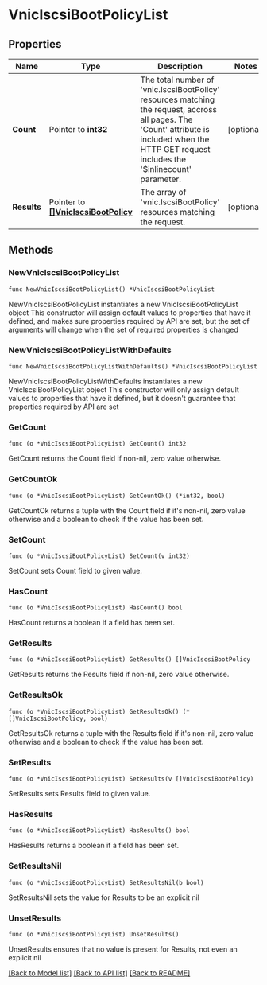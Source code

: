 # VnicIscsiBootPolicyList

## Properties

Name | Type | Description | Notes
------------ | ------------- | ------------- | -------------
**Count** | Pointer to **int32** | The total number of &#39;vnic.IscsiBootPolicy&#39; resources matching the request, accross all pages. The &#39;Count&#39; attribute is included when the HTTP GET request includes the &#39;$inlinecount&#39; parameter. | [optional] 
**Results** | Pointer to [**[]VnicIscsiBootPolicy**](VnicIscsiBootPolicy.md) | The array of &#39;vnic.IscsiBootPolicy&#39; resources matching the request. | [optional] 

## Methods

### NewVnicIscsiBootPolicyList

`func NewVnicIscsiBootPolicyList() *VnicIscsiBootPolicyList`

NewVnicIscsiBootPolicyList instantiates a new VnicIscsiBootPolicyList object
This constructor will assign default values to properties that have it defined,
and makes sure properties required by API are set, but the set of arguments
will change when the set of required properties is changed

### NewVnicIscsiBootPolicyListWithDefaults

`func NewVnicIscsiBootPolicyListWithDefaults() *VnicIscsiBootPolicyList`

NewVnicIscsiBootPolicyListWithDefaults instantiates a new VnicIscsiBootPolicyList object
This constructor will only assign default values to properties that have it defined,
but it doesn't guarantee that properties required by API are set

### GetCount

`func (o *VnicIscsiBootPolicyList) GetCount() int32`

GetCount returns the Count field if non-nil, zero value otherwise.

### GetCountOk

`func (o *VnicIscsiBootPolicyList) GetCountOk() (*int32, bool)`

GetCountOk returns a tuple with the Count field if it's non-nil, zero value otherwise
and a boolean to check if the value has been set.

### SetCount

`func (o *VnicIscsiBootPolicyList) SetCount(v int32)`

SetCount sets Count field to given value.

### HasCount

`func (o *VnicIscsiBootPolicyList) HasCount() bool`

HasCount returns a boolean if a field has been set.

### GetResults

`func (o *VnicIscsiBootPolicyList) GetResults() []VnicIscsiBootPolicy`

GetResults returns the Results field if non-nil, zero value otherwise.

### GetResultsOk

`func (o *VnicIscsiBootPolicyList) GetResultsOk() (*[]VnicIscsiBootPolicy, bool)`

GetResultsOk returns a tuple with the Results field if it's non-nil, zero value otherwise
and a boolean to check if the value has been set.

### SetResults

`func (o *VnicIscsiBootPolicyList) SetResults(v []VnicIscsiBootPolicy)`

SetResults sets Results field to given value.

### HasResults

`func (o *VnicIscsiBootPolicyList) HasResults() bool`

HasResults returns a boolean if a field has been set.

### SetResultsNil

`func (o *VnicIscsiBootPolicyList) SetResultsNil(b bool)`

 SetResultsNil sets the value for Results to be an explicit nil

### UnsetResults
`func (o *VnicIscsiBootPolicyList) UnsetResults()`

UnsetResults ensures that no value is present for Results, not even an explicit nil

[[Back to Model list]](../README.md#documentation-for-models) [[Back to API list]](../README.md#documentation-for-api-endpoints) [[Back to README]](../README.md)


